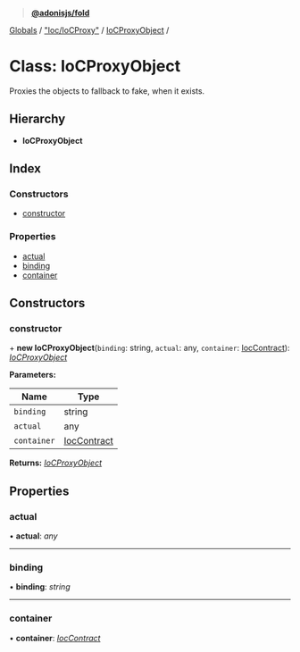 > **[@adonisjs/fold](../README.md)**

[Globals](../README.md) / ["Ioc/IoCProxy"](../modules/_ioc_iocproxy_.md) / [IoCProxyObject](_ioc_iocproxy_.iocproxyobject.md) /

# Class: IoCProxyObject

Proxies the objects to fallback to fake, when it exists.

## Hierarchy

* **IoCProxyObject**

## Index

### Constructors

* [constructor](_ioc_iocproxy_.iocproxyobject.md#constructor)

### Properties

* [actual](_ioc_iocproxy_.iocproxyobject.md#actual)
* [binding](_ioc_iocproxy_.iocproxyobject.md#binding)
* [container](_ioc_iocproxy_.iocproxyobject.md#container)

## Constructors

###  constructor

\+ **new IoCProxyObject**(`binding`: string, `actual`: any, `container`: [IocContract](../interfaces/_contracts_index_.ioccontract.md)): *[IoCProxyObject](_ioc_iocproxy_.iocproxyobject.md)*

**Parameters:**

Name | Type |
------ | ------ |
`binding` | string |
`actual` | any |
`container` | [IocContract](../interfaces/_contracts_index_.ioccontract.md) |

**Returns:** *[IoCProxyObject](_ioc_iocproxy_.iocproxyobject.md)*

## Properties

###  actual

• **actual**: *any*

___

###  binding

• **binding**: *string*

___

###  container

• **container**: *[IocContract](../interfaces/_contracts_index_.ioccontract.md)*